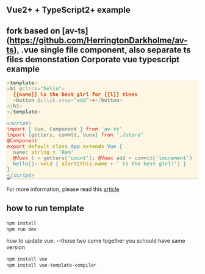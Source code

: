 Vue2+ + TypeScript2+ example 
--------------------------------
fork based on [av-ts] (https://github.com/HerringtonDarkholme/av-ts), .vue single file component, also separate ts files demonstation 
Corporate vue typescript example
------

![screenshot](screen.png)

For more information, please read this [article](https://herringtondarkholme.github.io/2016/10/03/vue2-ts2/)

## how to run template
```
npm install 
npm run dev
```

how to update vue:
--those two come together you schould have same version
```
npm install vue 
npm install vue-template-compiler
```